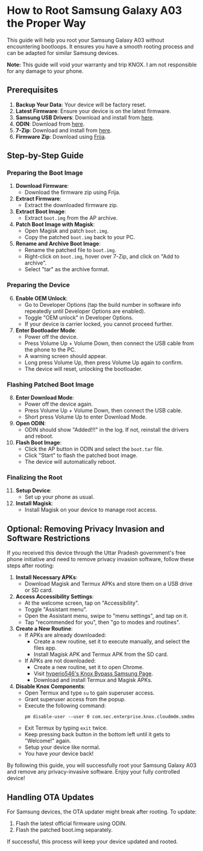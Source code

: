 # How to Root Samsung Galaxy A03 the Proper Way

This guide will help you root your Samsung Galaxy A03 without encountering bootloops. It ensures you have a smooth rooting process and can be adapted for similar Samsung devices.

**Note:** This guide will void your warranty and trip KNOX. I am not responsible for any damage to your phone.

## Prerequisites

1. **Backup Your Data**: Your device will be factory reset.
2. **Latest Firmware**: Ensure your device is on the latest firmware.
3. **Samsung USB Drivers**: Download and install from [here](https://developer.samsung.com/mobile/android-usb-driver.html).
4. **ODIN**: Download from [here](https://odindownload.com/).
5. **7-Zip**: Download and install from [here](https://www.7-zip.org/).
6. **Firmware Zip**: Download using [Frija](https://forum.xda-developers.com/t/tool-windows-frija-samsung-firmware-downloader-checker.3910594/).

## Step-by-Step Guide

### Preparing the Boot Image
1. **Download Firmware**:
   - Download the firmware zip using Frija.
2. **Extract Firmware**:
   - Extract the downloaded firmware zip.
3. **Extract Boot Image**:
   - Extract `boot.img` from the AP archive.
4. **Patch Boot Image with Magisk**:
   - Open Magisk and patch `boot.img`.
   - Copy the patched `boot.img` back to your PC.
5. **Rename and Archive Boot Image**:
   - Rename the patched file to `boot.img`.
   - Right-click on `boot.img`, hover over 7-Zip, and click on "Add to archive".
   - Select "tar" as the archive format.

### Preparing the Device
6. **Enable OEM Unlock**:
   - Go to Developer Options (tap the build number in software info repeatedly until Developer Options are enabled).
   - Toggle "OEM unlock" in Developer Options.
   - If your device is carrier locked, you cannot proceed further.
7. **Enter Bootloader Mode**:
   - Power off the device.
   - Press Volume Up + Volume Down, then connect the USB cable from the phone to the PC.
   - A warning screen should appear.
   - Long press Volume Up, then press Volume Up again to confirm.
   - The device will reset, unlocking the bootloader.

### Flashing Patched Boot Image
8. **Enter Download Mode**:
   - Power off the device again.
   - Press Volume Up + Volume Down, then connect the USB cable.
   - Short press Volume Up to enter Download Mode.
9. **Open ODIN**:
   - ODIN should show "Added!!!" in the log. If not, reinstall the drivers and reboot.
10. **Flash Boot Image**:
    - Click the AP button in ODIN and select the `boot.tar` file.
    - Click "Start" to flash the patched boot image.
    - The device will automatically reboot.

### Finalizing the Root
11. **Setup Device**:
    - Set up your phone as usual.
12. **Install Magisk**:
    - Install Magisk on your device to manage root access.

## Optional: Removing Privacy Invasion and Software Restrictions

If you received this device through the Uttar Pradesh government's free phone initiative and need to remove privacy invasion software, follow these steps after rooting:

1. **Install Necessary APKs**:
   - Download Magisk and Termux APKs and store them on a USB drive or SD card.
2. **Access Accessibility Settings**:
   - At the welcome screen, tap on "Accessibility".
   - Toggle "Assistant menu".
   - Open the Assistant menu, swipe to "menu settings", and tap on it.
   - Tap "recommended for you", then "go to modes and routines".
3. **Create a New Routine**:
   - If APKs are already downloaded:
     - Create a new routine, set it to execute manually, and select the files app.
     - Install Magisk APK and Termux APK from the SD card.
   - If APKs are not downloaded:
     - Create a new routine, set it to open Chrome.
     - Visit [hyperio546's Knox Bypass Samsung Page](https://hyperio546.github.io/knox-bypass-samsung/).
     - Download and install Termux and Magisk APKs.
4. **Disable Knox Components**:
   - Open Termux and type `su` to gain superuser access.
   - Grant superuser access from the popup.
   - Execute the following command:
     ```shell
     pm disable-user --user 0 com.sec.enterprise.knox.cloudmdm.smdms
     ```
   - Exit Termux by typing `exit` twice.
   - Keep pressing back button in the bottom left until it gets to "Welcome!" again.
   - Setup your device like normal.
   - You have *your* device back!

By following this guide, you will successfully root your Samsung Galaxy A03 and remove any privacy-invasive software. Enjoy your fully controlled device!

## Handling OTA Updates

For Samsung devices, the OTA updater might break after rooting. To update:
1. Flash the latest official firmware using ODIN.
2. Flash the patched boot.img separately.

If successful, this process will keep your device updated and rooted.
